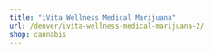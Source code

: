 ```yaml
---
title: "iVita Wellness Medical Marijuana"
url: /denver/ivita-wellness-medical-marijuana-2/
shop: cannabis
---
```

